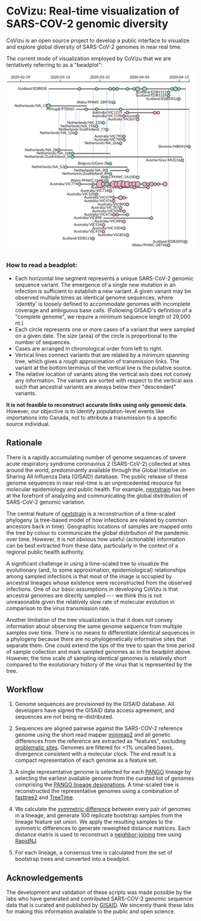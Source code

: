 # CoVizu: Real-time visualization of SARS-COV-2 genomic diversity

CoVizu is an open source project to develop a public interface to visualize and explore global diversity of SARS-CoV-2 genomes in near real time.

The current mode of visualization employed by CoVizu that we are tentatively referring to as a "beadplot":

<p align="center">
<img src="doc/beadplot.png" width="500px"/>
</p>

### How to read a beadplot:

* Each horizontal line segment represents a unique SARS-CoV-2 genomic sequence variant.  The emergence of a single new mutation in an infection is sufficient to establish a new variant.  A given variant may be observed multiple times as identical genome sequences, where `identity' is loosely defined to accommodate genomes with incomplete coverage and ambiguous base calls.  (Following GISAID's definition of a "complete genome", we require a minimum sequence length of 29,000 nt.)
* Each circle represents one or more cases of a variant that were sampled on a given date.  The size (area) of the circle is proportional to the number of sequences.
* Cases are arranged in chronological order from left to right.
* Vertical lines connect variants that are related by a minimum spanning tree, which gives a *rough* approximation of transmission links.  The variant at the bottom terminus of the vertical line is the putative source.  
* The relative location of variants along the vertical axis does not convey any information.  The variants are sorted with respect to the vertical axis such that ancestral variants are always below their "descendant" variants.

**It is not feasible to reconstruct accurate links using only genomic data.**  However, our objective is to identify population-level events like importations into Canada, not to attribute a transmission to a specific source individual.


## Rationale

There is a rapidly accumulating number of genome sequences of severe acute 
respiratory syndrome coronavirus 2 (SARS-CoV-2) collected at sites around 
the world, predominantly available through the Global Intiative on Sharing 
All Influenza Data (GISAID) database.
The public release of these genome sequences in near real-time is an 
unprecedented resource for molecular epidemiology and public health.
For example, [nextstrain](http://nextstrain.org) has been at the forefront 
of analyzing and communicating the global distribution of SARS-CoV-2 genomic 
variation.

The central feature of [nextstrain](nextstrain.org) is a reconstruction of 
a time-scaled phylogeny (a tree-based model of how infections are related 
by common ancestors back in time).
Geographic locations of samples are mapped onto the tree by colour to 
communicate the global distribution of the pandemic over time.
However, it is not obvious how useful (actionable) information can be best 
extracted from these data, particularly in the context of a regional public 
health authority.

A significant challenge in using a time-scaled tree to visualize the 
evolutionary (and, to some approximation, epidemiological) relationships 
among sampled infections is that most of the image is occupied by 
ancestral lineages whose existence were reconstructed from the observed 
infections.
One of our basic assumptions in developing CoVizu is that ancestral genomes 
are directly sampled --- we think this is not unreasonable given the 
relatively slow rate of molecular evolution in comparison to the virus 
transmission rate.

Another limitation of the tree visualization is that it does not convey 
information about observing the same genome sequence from multiple samples 
over time.
There is no means to differentiate identical sequences in a phylogeny 
because there are no phylogenetically informative sites that separate them.
One could extend the tips of the tree to span the time period of sample 
collection and mark sampled genomes as in the beadplot above.
However, the time scale of sampling identical genomes is relatively short 
compared to the evolutionary history of the virus that is represented by 
the tree.


## Workflow

1. Genome sequences are provisioned by the GISAID database.  All developers have signed the GISAID data access agreement, and sequences are not being re-distributed.

2. Sequences are aligned pairwise against the SARS-COV-2 reference genome using the short read mapper [minimap2](https://github.com/lh3/minimap2) and all genetic differences from the reference are extracted as "features", excluding [problematic sites](https://github.com/W-L/ProblematicSites_SARS-CoV2).  Genomes are filtered for <1% uncalled bases, divergence consistent with a molecular clock.  The end result is a compact representation of each genome as a feature set.

3. A single representative genome is selected for each [PANGO](https://cov-lineages.org/) lineage by selecting the earliest available genome from the curated list of genomes comprising the [PANGO lineage designations](https://github.com/cov-lineages/pango-designation).  A time-scaled tree is reconstructed the representative genomes using a combination of [fasttree2](http://www.microbesonline.org/fasttree/) and [TreeTime](https://github.com/neherlab/treetime).

4. We calculate the [symmetric difference](https://en.wikipedia.org/wiki/Symmetric_difference) between every pair of genomes in a lineage, and generate 100 replicate bootstrap samples from the lineage feature set union.  We apply the resulting samples to the symmetric differences to generate reweighted distance matrices.  Each distance matrix is used to reconstruct a [neighbor-joining](https://en.wikipedia.org/wiki/Neighbor_joining) tree using [RapidNJ](https://birc.au.dk/software/rapidnj/).

5. For each lineage, a consensus tree is calculated from the set of bootstrap trees and converted into a beadplot.


## Acknowledgements
The development and validation of these scripts was made possible by the labs who have generated and contributed SARS-COV-2 genomic sequence data that is curated and published by [GISAID](https://www.gisaid.org/).  We sincerely thank these labs for making this information available to the public and open science.

